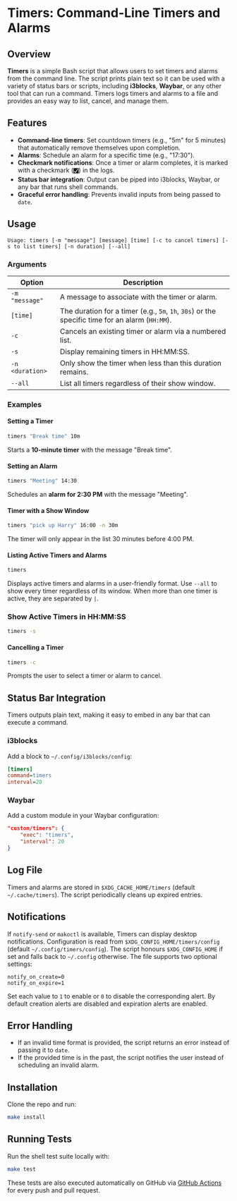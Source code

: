 # Timers: Command-Line Timers and Alarms

## Overview
**Timers** is a simple Bash script that allows users to set timers and alarms from the command line. The script prints plain text so it can be used with a variety of status bars or scripts, including **i3blocks**, **Waybar**, or any other tool that can run a command. Timers logs timers and alarms to a file and provides an easy way to list, cancel, and manage them.

## Features
- **Command-line timers**: Set countdown timers (e.g., "5m" for 5 minutes) that automatically remove themselves upon completion.
- **Alarms**: Schedule an alarm for a specific time (e.g., "17:30").
- **Checkmark notifications**: Once a timer or alarm completes, it is marked with a checkmark (`🮱`) in the logs.
- **Status bar integration**: Output can be piped into i3blocks, Waybar, or any bar that runs shell commands.
- **Graceful error handling**: Prevents invalid inputs from being passed to `date`.

## Usage
```
Usage: timers [-m "message"] [message] [time] [-c to cancel timers] [-s to list timers] [-n duration] [--all]
```

### Arguments
| Option | Description |
|--------|-------------|
| `-m "message"` | A message to associate with the timer or alarm. |
| `[time]` | The duration for a timer (e.g., `5m`, `1h`, `30s`) or the specific time for an alarm (`HH:MM`). |
| `-c` | Cancels an existing timer or alarm via a numbered list. |
| `-s` | Display remaining timers in HH:MM:SS. |
| `-n <duration>` | Only show the timer when less than this duration remains. |
| `--all` | List all timers regardless of their show window. |

### Examples
#### Setting a Timer
```bash
timers "Break time" 10m
```
Starts a **10-minute timer** with the message "Break time".

#### Setting an Alarm
```bash
timers "Meeting" 14:30
```
Schedules an **alarm for 2:30 PM** with the message "Meeting".

#### Timer with a Show Window
```bash
timers "pick up Harry" 16:00 -n 30m
```
The timer will only appear in the list 30 minutes before 4:00 PM.

#### Listing Active Timers and Alarms
```bash
timers
```
Displays active timers and alarms in a user-friendly format.
Use `--all` to show every timer regardless of its window.
When more than one timer is active, they are separated by `|`.

### Show Active Timers in HH:MM:SS
```bash
timers -s
```

#### Cancelling a Timer
```bash
timers -c
```
Prompts the user to select a timer or alarm to cancel.

## Status Bar Integration
Timers outputs plain text, making it easy to embed in any bar that can execute a command.

### i3blocks
Add a block to `~/.config/i3blocks/config`:
```ini
[timers]
command=timers
interval=20
```

### Waybar
Add a custom module in your Waybar configuration:
```json
"custom/timers": {
    "exec": "timers",
    "interval": 20
}
```

## Log File
Timers and alarms are stored in `$XDG_CACHE_HOME/timers` (default `~/.cache/timers`).
The script periodically cleans up expired entries.

## Notifications
If `notify-send` or `makoctl` is available, Timers can display desktop
notifications. Configuration is read from
`$XDG_CONFIG_HOME/timers/config` (default `~/.config/timers/config`). The
script honours `$XDG_CONFIG_HOME` if set and falls back to `~/.config`
otherwise. The file supports two optional settings:

```
notify_on_create=0
notify_on_expire=1
```

Set each value to `1` to enable or `0` to disable the corresponding
alert. By default creation alerts are disabled and expiration alerts
are enabled.

## Error Handling
- If an invalid time format is provided, the script returns an error instead of passing it to `date`.
- If the provided time is in the past, the script notifies the user instead of scheduling an invalid alarm.

## Installation

Clone the repo and run:

```bash
make install
```

## Running Tests

Run the shell test suite locally with:

```bash
make test
```

These tests are also executed automatically on GitHub via
[GitHub Actions](https://docs.github.com/actions) for every push
and pull request.
